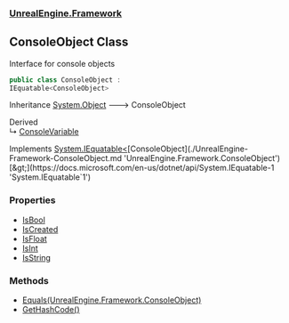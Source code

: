 ### [UnrealEngine.Framework](./UnrealEngine-Framework.md 'UnrealEngine.Framework')
## ConsoleObject Class
Interface for console objects  
```csharp
public class ConsoleObject :
IEquatable<ConsoleObject>
```
Inheritance [System.Object](https://docs.microsoft.com/en-us/dotnet/api/System.Object 'System.Object') &#129106; ConsoleObject  

Derived  
&#8627; [ConsoleVariable](./UnrealEngine-Framework-ConsoleVariable.md 'UnrealEngine.Framework.ConsoleVariable')  

Implements [System.IEquatable&lt;](https://docs.microsoft.com/en-us/dotnet/api/System.IEquatable-1 'System.IEquatable`1')[ConsoleObject](./UnrealEngine-Framework-ConsoleObject.md 'UnrealEngine.Framework.ConsoleObject')[&gt;](https://docs.microsoft.com/en-us/dotnet/api/System.IEquatable-1 'System.IEquatable`1')  
### Properties
- [IsBool](./UnrealEngine-Framework-ConsoleObject-IsBool.md 'UnrealEngine.Framework.ConsoleObject.IsBool')
- [IsCreated](./UnrealEngine-Framework-ConsoleObject-IsCreated.md 'UnrealEngine.Framework.ConsoleObject.IsCreated')
- [IsFloat](./UnrealEngine-Framework-ConsoleObject-IsFloat.md 'UnrealEngine.Framework.ConsoleObject.IsFloat')
- [IsInt](./UnrealEngine-Framework-ConsoleObject-IsInt.md 'UnrealEngine.Framework.ConsoleObject.IsInt')
- [IsString](./UnrealEngine-Framework-ConsoleObject-IsString.md 'UnrealEngine.Framework.ConsoleObject.IsString')
### Methods
- [Equals(UnrealEngine.Framework.ConsoleObject)](./UnrealEngine-Framework-ConsoleObject-Equals(UnrealEngine-Framework-ConsoleObject).md 'UnrealEngine.Framework.ConsoleObject.Equals(UnrealEngine.Framework.ConsoleObject)')
- [GetHashCode()](./UnrealEngine-Framework-ConsoleObject-GetHashCode().md 'UnrealEngine.Framework.ConsoleObject.GetHashCode()')
